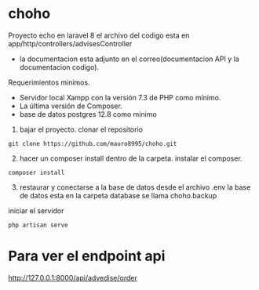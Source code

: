 # choho
Proyecto echo en laravel 8 
el archivo del codigo esta en app/http/controllers/advisesController
- la documentacion esta adjunto en el correo(documentacion API y la documentacion codigo).

Requerimientos minimos.
 - Servidor local Xampp con la versión 7.3 de PHP como mínimo.
 - La última versión de Composer.
 - base de datos postgres 12.8 como minimo

1. bajar el proyecto.
clonar el repositorio
```
git clone https://github.com/mauro8995/choho.git

```
2. hacer un composer install dentro de la carpeta.
instalar el composer.
```
composer install

```
3. restaurar y conectarse a la base de datos desde el archivo .env
la base de datos esta en la carpeta database se llama choho.backup 

iniciar el servidor
```
php artisan serve

``` 

# Para ver el endpoint api 
http://127.0.0.1:8000/api/advedise/order


